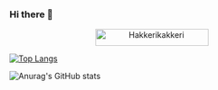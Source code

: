 ### Hi there 👋

<div align="center">
    <img width="200" height="30" src="https://komarev.com/ghpvc/?username=Hakkerikakkeri&style=flat-square&color=#3079ff" alt="Hakkerikakkeri" />
</div>

[![Top Langs](https://github-readme-stats.vercel.app/api/top-langs/?username=Hakkerikakkeri&langs_count=8)](https://github.com/anuraghazra/github-readme-stats)


![Anurag's GitHub stats](https://github-readme-stats.vercel.app/api?username=Hakkerikakkeri&show_icons=true)
